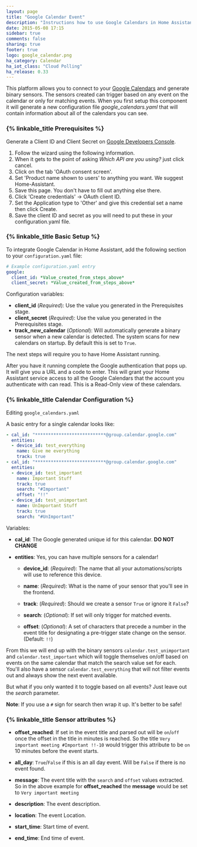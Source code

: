 ```yaml
---
layout: page
title: "Google Calendar Event"
description: "Instructions how to use Google Calendars in Home Assistant."
date: 2015-05-08 17:15
sidebar: true
comments: false
sharing: true
footer: true
logo: google_calendar.png
ha_category: Calendar
ha_iot_class: "Cloud Polling"
ha_release: 0.33
---
```



This platform allows you to connect to your [Google Calendars](https://calendar.google.com) and generate binary sensors. The sensors created can trigger based on any event on the calendar or only for matching events. When you first setup this component it will generate a new configuration file *google_calendars.yaml* that will contain information about all of the calendars you can see.

### {% linkable_title Prerequisites %}

Generate a Client ID and Client Secret on [Google Developers Console](https://console.developers.google.com/start/api?id=calendar).

1. Follow the wizard using the following information.
1. When it gets to the point of asking _Which API are you using?_ just click cancel.
1. Click on the tab 'OAuth consent screen'.
1. Set 'Product name shown to users' to anything you want. We suggest Home-Assistant.
1. Save this page. You don't have to fill out anything else there.
1. Click 'Create credentials' -> OAuth client ID.
1. Set the Application type to 'Other' and give this credential set a name then click Create.
1. Save the client ID and secret as you will need to put these in your configuration.yaml file.

### {% linkable_title Basic Setup %}

To integrate Google Calendar in Home Assistant, add the following section to your `configuration.yaml` file:

```yaml
# Example configuration.yaml entry
google:
  client_id: *Value_created_from_steps_above*
  client_secret: *Value_created_from_steps_above*
```

Configuration variables:

- **client_id** (*Required*): Use the value you generated in the Prerequisites stage.
- **client_secret** (*Required*): Use the value you generated in the Prerequisites stage.
- **track_new_calendar** (*Optional*): Will automatically generate a binary sensor when a new calendar is detected. The system scans for new calendars on startup. By default this is set to `True`.

The next steps will require you to have Home Assistant running.

After you have it running complete the Google authentication that pops up. It will give you a URL and a code to enter. This will grant your Home Assistant service access to all the Google Calendars that the account you authenticate with can read. This is a Read-Only view of these calendars.


### {% linkable_title Calendar Configuration %}
Editing `google_calendars.yaml`

A basic entry for a single calendar looks like:

```yaml
- cal_id: "***************************@group.calendar.google.com"
  entities:
  - device_id: test_everything
    name: Give me everything
    track: true
- cal_id: "***************************@group.calendar.google.com"
  entities:
  - device_id: test_important
    name: Important Stuff
    track: true
    search: "#Important"
    offset: "!!"
  - device_id: test_unimportant
    name: UnImportant Stuff
    track: true
    search: "#UnImportant"
```

Variables:

- **cal_id**: The Google generated unique id for this calendar. **DO NOT CHANGE**

- **entities**: Yes, you can have multiple sensors for a calendar!

  - **device_id**: (*Required*): The name that all your automations/scripts will use to reference this device.
  
  - **name**: (*Required*): What is the name of your sensor that you'll see in the frontend.
  
  - **track**: (*Required*): Should we create a sensor `True` or ignore it `False`?
  
  - **search**: (*Optional*): If set will only trigger for matched events.
  
  - **offset**: (*Optional*): A set of characters that precede a number in the event title for designating a pre-trigger state change on the sensor. (Default: `!!`)
  
From this we will end up with the binary sensors `calendar.test_unimportant` and `calendar.test_important` which will toggle themselves on/off based on events on the same calendar that match the search value set for each. You'll also have a sensor `calendar.test_everything` that will not filter events out and always show the next event available.

But what if you only wanted it to toggle based on all events? Just leave out the *search* parameter.

**Note**: If you use a `#` sign for search then wrap it up. It's better to be safe!


### {% linkable_title Sensor attributes %}

 - **offset_reached**: If set in the event title and parsed out will be `on`/`off` once the offset in the title in minutes is reached. So the title `Very important meeting #Important !!-10` would trigger this attribute to be `on` 10 minutes before the event starts.

 - **all_day**: `True`/`False` if this is an all day event. Will be `False` if there is no event found.

 - **message**: The event title with the `search` and `offset` values extracted. So in the above example for **offset_reached** the **message** would be set to `Very important meeting`

 - **description**: The event description.

 - **location**: The event Location.

 - **start_time**: Start time of event.

 - **end_time**: End time of event.
